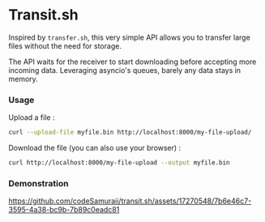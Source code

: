 # Transit.sh
Inspired by `transfer.sh`, this very simple API allows you to transfer large files without the need for storage.

The API waits for the receiver to start downloading before accepting more incoming data. Leveraging asyncio's queues, barely any data stays in memory.

### Usage
Upload a file :
```bash
curl --upload-file myfile.bin http://localhost:8000/my-file-upload/
```

Download the file (you can also use your browser) :
```bash
curl http://localhost:8000/my-file-upload --output myfile.bin
```

### Demonstration
https://github.com/codeSamuraii/transit.sh/assets/17270548/7b6e46c7-3595-4a38-bc9b-7b89c0eadc81

